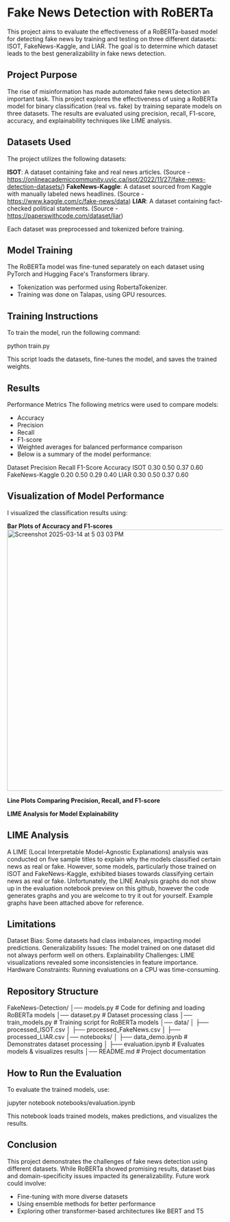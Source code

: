 # Fake News Detection with RoBERTa
This project aims to evaluate the effectiveness of a RoBERTa-based model for detecting fake news by training and testing on three different datasets: ISOT, FakeNews-Kaggle, and LIAR. The goal is to determine which dataset leads to the best generalizability in fake news detection.

## Project Purpose
The rise of misinformation has made automated fake news detection an important task. This project explores the effectiveness of using a RoBERTa model for binary classification (real vs. fake) by training separate models on three datasets. The results are evaluated using precision, recall, F1-score, accuracy, and explainability techniques like LIME analysis.

## Datasets Used
The project utilizes the following datasets:

**ISOT**: A dataset containing fake and real news articles. (Source - https://onlineacademiccommunity.uvic.ca/isot/2022/11/27/fake-news-detection-datasets/)
**FakeNews-Kaggle**: A dataset sourced from Kaggle with manually labeled news headlines. (Source - https://www.kaggle.com/c/fake-news/data)
**LIAR**: A dataset containing fact-checked political statements. (Source - https://paperswithcode.com/dataset/liar)

Each dataset was preprocessed and tokenized before training.

## Model Training
The RoBERTa model was fine-tuned separately on each dataset using PyTorch and Hugging Face's Transformers library.
- Tokenization was performed using RobertaTokenizer.
- Training was done on Talapas, using GPU resources.

## Training Instructions
To train the model, run the following command:

python train.py

This script loads the datasets, fine-tunes the model, and saves the trained weights.

## Results
Performance Metrics
The following metrics were used to compare models:
- Accuracy
- Precision
- Recall
- F1-score
- Weighted averages for balanced performance comparison
- Below is a summary of the model performance:

Dataset	            Precision	Recall	F1-Score	Accuracy
ISOT	                0.30	   0.50	    0.37	     0.60
FakeNews-Kaggle	      0.20	   0.50	    0.29	     0.40
LIAR	                0.30	   0.50	    0.37	     0.60

## Visualization of Model Performance
I visualized the classification results using:

**Bar Plots of Accuracy and F1-scores**
<img width="610" alt="Screenshot 2025-03-14 at 5 03 03 PM" src="https://github.com/user-attachments/assets/998c4e81-b3b8-4024-ba20-32f46e018d86" />

**Line Plots Comparing Precision, Recall, and F1-score**

**LIME Analysis for Model Explainability**

## LIME Analysis
A LIME (Local Interpretable Model-Agnostic Explanations) analysis was conducted on five sample titles to explain why the models classified certain news as real or fake. However, some models, particularly those trained on ISOT and FakeNews-Kaggle, exhibited biases towards classifying certain news as real or fake. Unfortunately, the LINE Analysis graphs do not show up in the evaluation notebook preview on this github, however the code generates graphs and you are welcome to try it out for yourself. Example graphs have been attached above for reference.

## Limitations
Dataset Bias: Some datasets had class imbalances, impacting model predictions.
Generalizability Issues: The model trained on one dataset did not always perform well on others.
Explainability Challenges: LIME visualizations revealed some inconsistencies in feature importance.
Hardware Constraints: Running evaluations on a CPU was time-consuming.

## Repository Structure
FakeNews-Detection/
│── models.py             # Code for defining and loading RoBERTa models
│── dataset.py            # Dataset processing class
│── train_models.py       # Training script for RoBERTa models
│── data/
│   ├── processed_ISOT.csv
│   ├── processed_FakeNews.csv
│   ├── processed_LIAR.csv
│── notebooks/
│   ├── data_demo.ipynb   # Demonstrates dataset processing
│   ├── evaluation.ipynb  # Evaluates models & visualizes results
│── README.md             # Project documentation

## How to Run the Evaluation
To evaluate the trained models, use:

jupyter notebook notebooks/evaluation.ipynb

This notebook loads trained models, makes predictions, and visualizes the results.


## Conclusion
This project demonstrates the challenges of fake news detection using different datasets. While RoBERTa showed promising results, dataset bias and domain-specificity issues impacted its generalizability. Future work could involve:
- Fine-tuning with more diverse datasets
- Using ensemble methods for better performance
- Exploring other transformer-based architectures like BERT and T5

